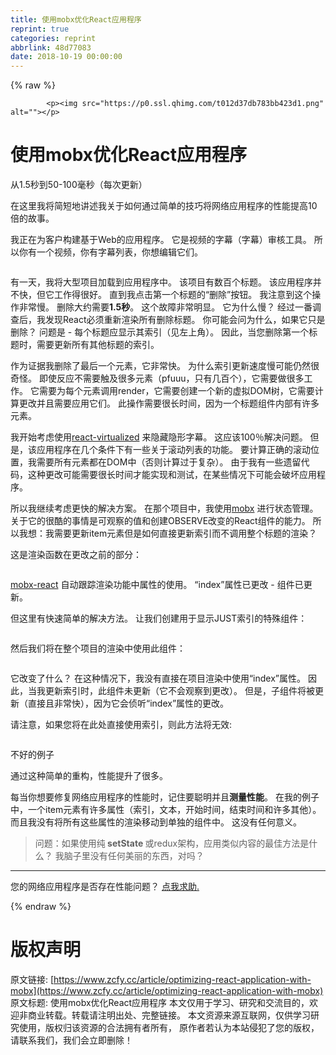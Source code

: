 ```yaml
---
title: 使用mobx优化React应用程序
reprint: true
categories: reprint
abbrlink: 48d77083
date: 2018-10-19 00:00:00
---
```


{% raw %}

            <p><img src="https://p0.ssl.qhimg.com/t012d37db783bb423d1.png" alt=""></p>
<h1>使用mobx优化React应用程序</h1>
<p>从1.5秒到50-100毫秒（每次更新）</p>
<p>在这里我将简短地讲述我关于如何通过简单的技巧将网络应用程序的性能提高10倍的故事。</p>
<p>我正在为客户构建基于Web的应用程序。 它是视频的字幕（字幕）审核工具。 所以你有一个视频，你有字幕列表，你想编辑它们。</p>
<p><img src="https://p0.ssl.qhimg.com/t012a3cc7e8057bd83c.png" alt=""></p>
<p>有一天，我将大型项目加载到应用程序中。 该项目有数百个标题。 该应用程序并不快，但它工作得很好。 直到我点击第一个标题的“删除”按钮。 我注意到这个操作非常慢。 删除大约需要<strong>1.5秒</strong>。 这个故障非常明显。 它为什么慢？ 经过一番调查后，我发现React必须重新渲染所有删除标题。 你可能会问为什么，如果它只是删除？ 问题是 - 每个标题应显示其索引（见左上角）。 因此，当您删除第一个标题时，需要更新所有其他标题的索引。</p>
<p>作为证据我删除了最后一个元素，它非常快。 为什么索引更新速度慢可能仍然很奇怪。 即使反应不需要触及很多元素（pfuuu，只有几百个），它需要做很多工作。 它需要为每个元素调用render，它需要创建一个新的虚拟DOM树，它需要计算更改并且需要应用它们。 此操作需要很长时间，因为一个标题组件内部有许多元素。</p>
<p>我开始考虑使用<a href="https://github.com/bvaughn/react-virtualized">react-virtualized</a> 来隐藏隐形字幕。 这应该100％解决问题。 但是，该应用程序在几个条件下有一些关于滚动列表的功能。 要计算正确的滚动位置，我需要所有元素都在DOM中（否则计算过于复杂）。 由于我有一些遗留代码，这种更改可能需要很长时间才能实现和测试，在某些情况下可能会破坏应用程序。</p>
<p>所以我继续考虑更快的解决方案。 在那个项目中，我使用<a href="https://mobx.js.org/">mobx</a> 进行状态管理。 关于它的很酷的事情是可观察的值和创建OBSERVE改变的React组件的能力。 所以我想：我需要更新item元素但是如何直接更新索引而不调用整个标题的渲染？</p>
<p>这是渲染函数在更改之前的部分：</p>
<p><img src="https://p0.ssl.qhimg.com/t017ce4c78d49580fb1.png" alt=""></p>
<p><a href="https://github.com/mobxjs/mobx-react">mobx-react</a> 自动跟踪渲染功能中属性的使用。 “index”属性已更改 - 组件已更新。</p>
<p>但这里有快速简单的解决方法。 让我们创建用于显示JUST索引的特殊组件：</p>
<p><img src="https://p0.ssl.qhimg.com/t015bba4e6fced7015a.png" alt=""></p>
<p>然后我们将在整个项目的渲染中使用此组件：</p>
<p><img src="https://p0.ssl.qhimg.com/t01763f4c7f901ebb45.png" alt=""></p>
<p>它改变了什么？ 在这种情况下，我没有直接在项目渲染中使用“index”属性。 因此，当我更新索引时，此组件未更新（它不会观察到更改）。 但是，子组件将被更新（直接且非常快），因为它会侦听“index”属性的更改。</p>
<p>请注意，如果您将在此处直接使用索引，则此方法将无效:</p>
<p><img src="https://p0.ssl.qhimg.com/t01fe56ba3bd140cfe4.png" alt=""></p>
<p>不好的例子</p>
<p>通过这种简单的重构，性能提升了很多。</p>
<p>每当你想要修复网络应用程序的性能时，记住要聪明并且<strong>测量性能</strong>。 在我的例子中，一个item元素有许多属性（索引，文本，开始时间，结束时间和许多其他）。 而且我没有将所有这些属性的渲染移动到单独的组件中。 这没有任何意义。</p>
<blockquote>
<p>问题：如果使用纯<strong> setState </strong>或redux架构，应用类似内容的最佳方法是什么？ 我脑子里没有任何美丽的东西，对吗？</p>
</blockquote>
<hr>
<p>您的网络应用程序是否存在性能问题？ <a href="https://lavrton.com/web-perf.html">点我求助.</a></p>

          
{% endraw %}

# 版权声明
原文链接: [https://www.zcfy.cc/article/optimizing-react-application-with-mobx](https://www.zcfy.cc/article/optimizing-react-application-with-mobx)
原文标题: 使用mobx优化React应用程序
本文仅用于学习、研究和交流目的，欢迎非商业转载。转载请注明出处、完整链接。
本文资源来源互联网，仅供学习研究使用，版权归该资源的合法拥有者所有，
原作者若认为本站侵犯了您的版权，请联系我们，我们会立即删除！
